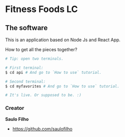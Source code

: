 # Fitness Foods LC

## The software

This is an application based on Node Js and React App.

How to get all the pieces together?

```bash
# Tip: open two terminals.

# First terminal:
$ cd api # And go to `How to use` tutorial.

# Second terminal:
$ cd myfavorites # And go to `How to use` tutorial.

# It's live. Or supposed to be. :)
```

### Creator

**Saulo Filho**

- <https://github.com/saulofilho>
